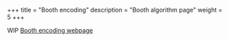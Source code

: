 +++
title = "Booth encoding"
description = "Booth algorithm page"
weight = 5
+++

WIP
[Booth encoding webpage](/booth/index.html)
